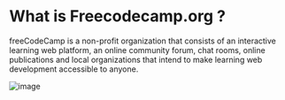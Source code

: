# What is Freecodecamp.org ?

freeCodeCamp is a non-profit organization that consists of an interactive learning web platform, an online community forum, chat rooms, online publications and local organizations that intend to make learning web development accessible to anyone.

![image](https://www.i-programmer.info/images/stories/News/2016/April/B/freecodecamp7.jpg) 
